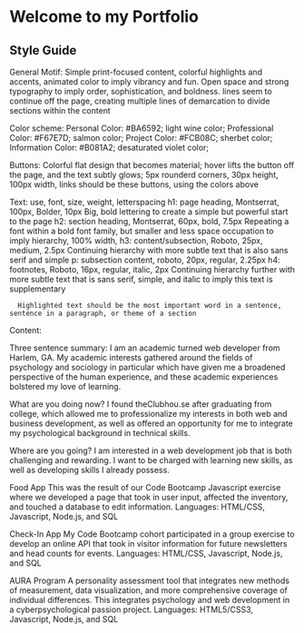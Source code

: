 <h1>Welcome to my Portfolio</h1>


<h2>Style Guide</h2>

General Motif: 
   Simple print-focused content, colorful highlights and accents, animated color to imply vibrancy and fun. Open space and strong typography to imply order, sophistication, and boldness. lines seem to continue off the page, creating multiple lines of demarcation to divide sections within the content

Color scheme:
   Personal Color: #BA6592; light wine color;
   Professional Color: #F67E7D; salmon color;
   Project Color: #FCB08C; sherbet color;
   Information Color: #B081A2; desaturated violet color;



Buttons:
   Colorful flat design that becomes material; hover lifts the button off the page, and the text subtly glows; 5px rounderd corners, 30px height, 100px width, links should be these buttons, using the colors above

Text:
   use, font, size, weight, letterspacing
      h1: page heading, Montserrat, 100px, Bolder, 10px
         Big, bold lettering to create a simple but powerful start to the page
      h2: section heading, Montserrat, 60px, bold, 7.5px
         Repeating a font within a bold font family, but smaller and less space occupation to imply hierarchy, 100% width,
      h3: content/subsection, Roboto, 25px, medium, 2.5px
         Continuing hierarchy with more subtle text that is also sans serif and simple
      p: subsection content, roboto, 20px, regular, 2.25px
      h4: footnotes, Roboto, 16px, regular, italic, 2px
         Continuing hierarchy further with more subtle text that is sans serif, simple, and italic to imply this text is supplementary

      Highlighted text should be the most important word in a sentence, sentence in a paragraph, or theme of a section


Content:

Three sentence summary:
   I am an academic turned web developer from Harlem, GA. My academic interests gathered around the fields of psychology and sociology in particular which have given me a broadened perspective of the human experience, and these academic experiences bolstered my love of learning.

   
     

   What are you doing now?
      I found theClubhou.se after graduating from college, which allowed me to professionalize my interests in both web and business development, as well as offered an opportunity for me to integrate my psychological background in technical skills.


   Where are you going?
      I am interested in a web development job that is both challenging and rewarding. I want to be charged with learning new skills, as well as developing skills I already possess.

Food App
This was the result of our Code Bootcamp Javascript exercise where we developed a page that took in user input, affected the inventory, and touched a database to edit information.
Languages: HTML/CSS, Javascript, Node.js, and SQL

Check-In App
My Code Bootcamp cohort participated in a group exercise to develop an online API that took in visitor information for future newsletters and head counts for events.
Languages: HTML/CSS, Javascript, Node.js, and SQL

AURA Program
A personality assessment tool that integrates new methods of 
measurement, data visualization, and more comprehensive coverage 
of individual differences. This integrates psychology and web development in a cyberpsychological passion project.
Languages: HTML5/CSS3, Javascript, Node.js, and SQL


